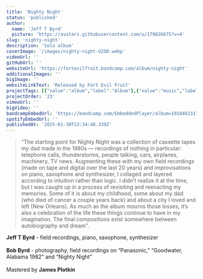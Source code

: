 ```yaml
---
title: 'Nighty Night'
status: 'published'
author:
  name: 'Jeff T Byrd'
  picture: 'https://avatars.githubusercontent.com/u/179826675?v=4'
slug: 'nighty-night'
description: 'Solo album'
coverImage: '/images/nighty-night-U2OD.webp'
videoUrl: ''
gitHubUrl: ''
websiteUrl: 'https://fortevilfruit.bandcamp.com/album/nighty-night'
additionalImages: ''
bigImage: ''
websiteLinkText: 'Released by Fort Evil Fruit'
projectTags: [{"value":"album","label":"Album"},{"value":"music","label":"Music"}]
projectOrder: '23'
vimeoUrl: ''
bigVideo: ''
bandcampEmbedUrl: 'https://bandcamp.com/EmbeddedPlayer/album=1918482317/size=large/bgcol=ffffff/linkcol=0687f5/transparent=true/'
spotifyEmbedUrl: ''
publishedAt: '2025-01-30T13:34:48.339Z'
---
```


> "The starting point for Nighty Night was a collection of cassette tapes my dad made in the 1980s — recordings of nothing in particular: telephone calls, thunderstorms, people talking, cars, airplanes, machinery, TV news. Augmenting these with my own field recordings (made on tape and digital over the last 20 years) and improvisations on piano, saxophone and synthesizer, I collaged and layered according to intuition rather than logic. I didn’t realize it at the time, but I was caught up in a process of revisiting and reenacting my memories. Some of it is about my childhood, some about my dad (who died of cancer a couple years back) and about a city I loved and left (New Orleans). As much as the album mourns those losses, it’s also a celebration of the life these things continue to have in my imagination. The final compositions exist somewhere between autobiography and dream".

**Jeff T Byrd** - field recordings, piano, saxophone, synthesizer\
\
**Bob Byrd** - photography, field recordings on “Panasonic,” “Goodwater, Alabama 1982” and “Nighty Night”\
\
Mastered by **James Plotkin**